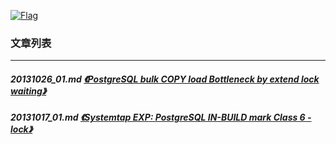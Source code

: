 <a rel=nofollow href=http://info.flagcounter.com/h9V1  ><img src=http://s03.flagcounter.com/count/h9V1/bg_FFFFFF/txt_000000/border_CCCCCC/columns_2/maxflags_12/viewers_0/labels_0/pageviews_0/flags_0/  alt=Flag Counter  border=0  ></a>  
  
### 文章列表  
----  
##### 20131026_01.md   [《PostgreSQL bulk COPY load Bottleneck by extend lock waiting》](20131026_01.md)  
##### 20131017_01.md   [《Systemtap EXP: PostgreSQL IN-BUILD mark Class 6 - lock》](20131017_01.md)  

